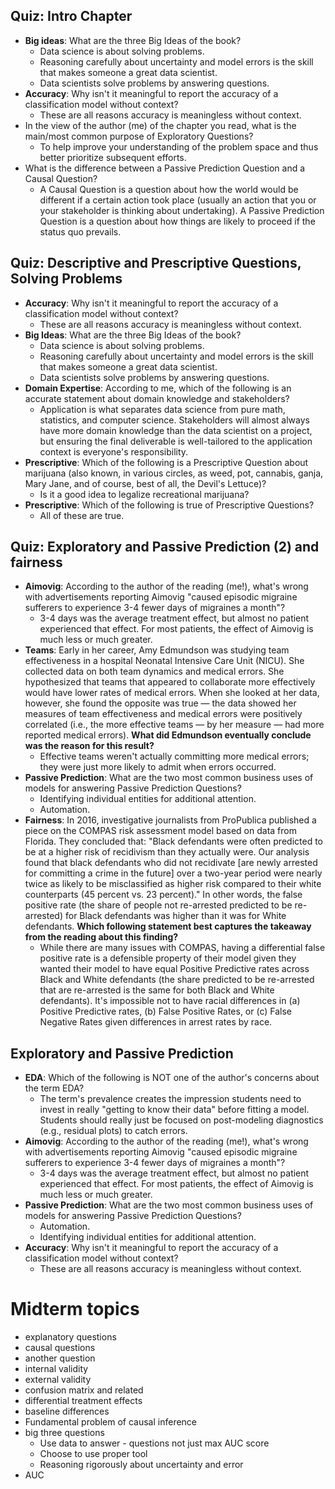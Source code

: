 ## Quiz: Intro Chapter
- **Big ideas**: What are the three Big Ideas of the book?
    - Data science is about solving problems.
    - Reasoning carefully about uncertainty and model errors is the skill that makes someone a great data scientist.
    - Data scientists solve problems by answering questions.
- **Accuracy**: Why isn't it meaningful to report the accuracy of a classification model without context?
    - These are all reasons accuracy is meaningless without context.
- In the view of the author (me) of the chapter you read, what is the main/most common purpose of Exploratory Questions?
    - To help improve your understanding of the problem space and thus better prioritize subsequent efforts.
- What is the difference between a Passive Prediction Question and a Causal Question?
    - A Causal Question is a question about how the world would be different if a certain action took place (usually an action that you or your stakeholder is thinking about undertaking). A Passive Prediction Question is a question about how things are likely to proceed if the status quo prevails.

## Quiz: Descriptive and Prescriptive Questions, Solving Problems
- **Accuracy**: Why isn't it meaningful to report the accuracy of a classification model without context?
    - These are all reasons accuracy is meaningless without context.
- **Big Ideas**: What are the three Big Ideas of the book?
    - Data science is about solving problems.
    - Reasoning carefully about uncertainty and model errors is the skill that makes someone a great data scientist.
    - Data scientists solve problems by answering questions.
- **Domain Expertise**: According to me, which of the following is an accurate statement about domain knowledge and stakeholders?
    - Application is what separates data science from pure math, statistics, and computer science. Stakeholders will almost always have more domain knowledge than the data scientist on a project, but ensuring the final deliverable is well-tailored to the application context is everyone's responsibility.
- **Prescriptive**: Which of the following is a Prescriptive Question about marijuana (also known, in various circles, as weed, pot, cannabis, ganja, Mary Jane, and of course, best of all, the Devil's Lettuce)?
    - Is it a good idea to legalize recreational marijuana?
- **Prescriptive**: Which of the following is true of Prescriptive Questions?
    - All of these are true.

## Quiz: Exploratory and Passive Prediction (2) and fairness
- **Aimovig**: According to the author of the reading (me!), what's wrong with advertisements reporting Aimovig "caused episodic migraine sufferers to experience 3-4 fewer days of migraines a month"?
    - 3-4 days was the average treatment effect, but almost no patient experienced that effect. For most patients, the effect of Aimovig is much less or much greater.
- **Teams**: Early in her career, Amy Edmundson was studying team effectiveness in a hospital Neonatal Intensive Care Unit (NICU). She collected data on both team dynamics and medical errors. She hypothesized that teams that appeared to collaborate more effectively would have lower rates of medical errors. When she looked at her data, however, she found the opposite was true — the data showed her measures of team effectiveness and medical errors were positively correlated (i.e., the more effective teams — by her measure — had more reported medical errors). **What did Edmundson eventually conclude was the reason for this result?**
    - Effective teams weren't actually committing more medical errors; they were just more likely to admit when errors occurred.
- **Passive Prediction**: What are the two most common business uses of models for answering Passive Prediction Questions?
    - Identifying individual entities for additional attention.
    - Automation.
- **Fairness**: In 2016, investigative journalists from ProPublica published a piece on the COMPAS risk assessment model based on data from Florida. They concluded that: "Black defendants were often predicted to be at a higher risk of recidivism than they actually were. Our analysis found that black defendants who did not recidivate [are newly arrested for committing a crime in the future] over a two-year period were nearly twice as likely to be misclassified as higher risk compared to their white counterparts (45 percent vs. 23 percent)." In other words, the false positive rate (the share of people not re-arrested predicted to be re-arrested) for Black defendants was higher than it was for White defendants. **Which following statement best captures the takeaway from the reading about this finding?**
    - While there are many issues with COMPAS, having a differential false positive rate is a defensible property of their model given they wanted their model to have equal Positive Predictive rates across Black and White defendants (the share predicted to be re-arrested that are re-arrested is the same for both Black and White defendants). It's impossible not to have racial differences in (a) Positive Predictive rates, (b) False Positive Rates, or (c) False Negative Rates given differences in arrest rates by race.

## Exploratory and Passive Prediction
- **EDA**: Which of the following is NOT one of the author's concerns about the term EDA?
    - The term's prevalence creates the impression students need to invest in really "getting to know their data" before fitting a model. Students should really just be focused on post-modeling diagnostics (e.g., residual plots) to catch errors.
- **Aimovig**: According to the author of the reading (me!), what's wrong with advertisements reporting Aimovig "caused episodic migraine sufferers to experience 3-4 fewer days of migraines a month"?
    - 3-4 days was the average treatment effect, but almost no patient experienced that effect. For most patients, the effect of Aimovig is much less or much greater.
- **Passive Prediction**: What are the two most common business uses of models for answering Passive Prediction Questions?
    - Automation.
    - Identifying individual entities for additional attention.
- **Accuracy**: Why isn't it meaningful to report the accuracy of a classification model without context?
    - These are all reasons accuracy is meaningless without context.


# Midterm topics
- explanatory questions
- causal questions
- another question
- internal validity
- external validity
- confusion matrix and related
- differential treatment effects
- baseline differences
- Fundamental problem of causal inference
- big three questions
    - Use data to answer - questions not just max AUC score
    - Choose to use proper tool
    - Reasoning rigorously about uncertainty and error
- AUC